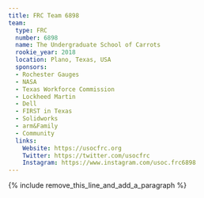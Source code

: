 ```yaml
---
title: FRC Team 6898
team:
  type: FRC
  number: 6898
  name: The Undergraduate School of Carrots
  rookie_year: 2018
  location: Plano, Texas, USA
  sponsors:
  - Rochester Gauges
  - NASA
  - Texas Workforce Commission
  - Lockheed Martin
  - Dell
  - FIRST in Texas
  - Solidworks
  - arm&Family
  - Community
  links:
    Website: https://usocfrc.org
    Twitter: https://twitter.com/usocfrc
    Instagram: https://www.instagram.com/usoc.frc6898
---
```


{% include remove_this_line_and_add_a_paragraph %}